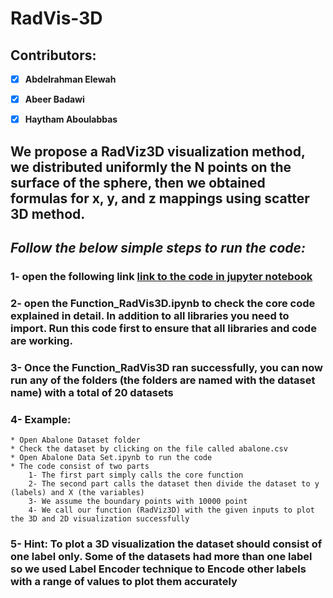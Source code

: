# **RadVis-3D**

## Contributors: 
   - [x]  **Abdelrahman Elewah**
   - [x]  **Abeer Badawi**
   - [x]  **Haytham Aboulabbas**
  

## **We propose a RadViz3D visualization method, we distributed uniformly the N points on the surface of the sphere, then we obtained formulas for x, y, and z mappings using scatter 3D method.**


## *Follow the below simple steps to run the code:*

### 1- open the following link [link to the code in jupyter notebook](https://mybinder.org/v2/gh/abeerbadawi/RadVis-3D/b8f470140a77d843e220f78a5b5c04674af069cd)

### 2- open the Function_RadVis3D.ipynb to check the core code explained in detail. In addition to all libraries you need to import. Run this code first to ensure that all libraries and code are working.

### 3- Once the Function_RadVis3D ran successfully, you can now run any of the folders (the folders are named with the dataset name) with a total of 20 datasets

### 4- Example:
    * Open Abalone Dataset folder
    * Check the dataset by clicking on the file called abalone.csv 
    * Open Abalone Data Set.ipynb to run the code
    * The code consist of two parts
        1- The first part simply calls the core function
        2- The second part calls the dataset then divide the dataset to y (labels) and X (the variables)
        3- We assume the boundary points with 10000 point
        4- We call our function (RadViz3D) with the given inputs to plot the 3D and 2D visualization successfully
        
### 5- Hint: To plot a 3D visualization the dataset should consist of one label only. Some of the datasets had more than one label so we used Label Encoder technique to Encode other labels with a range of values to plot them accurately ###
